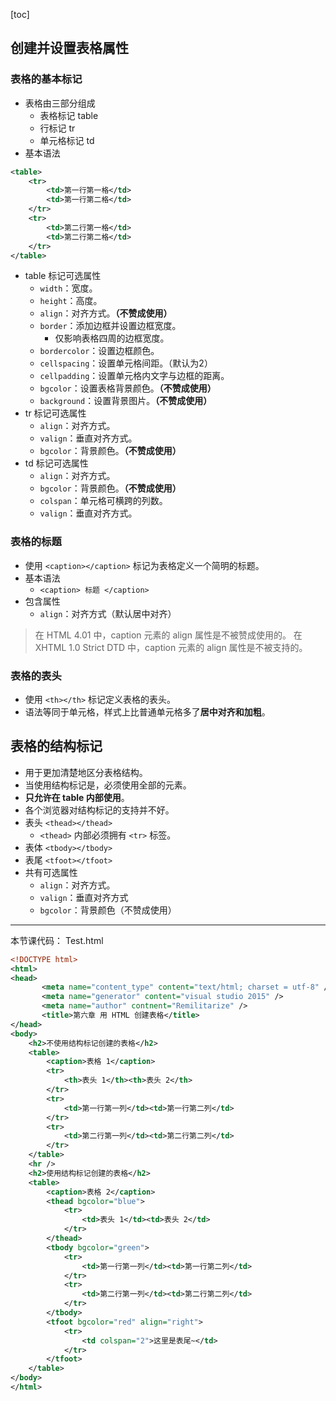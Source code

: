 [toc]

## 创建并设置表格属性

### 表格的基本标记

- 表格由三部分组成
	- 表格标记 table
	- 行标记 tr
	- 单元格标记 td
- 基本语法
```xml
<table>
	<tr>
		<td>第一行第一格</td>
		<td>第一行第二格</td>
	</tr>
	<tr>
		<td>第二行第一格</td>
		<td>第二行第二格</td>
	</tr>
</table>
```

- table 标记可选属性
	- `width`：宽度。
	- `height`：高度。
	- `align`：对齐方式。**（不赞成使用）**
	- `border`：添加边框并设置边框宽度。
		- 仅影响表格四周的边框宽度。
	- `bordercolor`：设置边框颜色。
	- `cellspacing`：设置单元格间距。（默认为2）
	- `cellpadding`：设置单元格内文字与边框的距离。
	- `bgcolor`：设置表格背景颜色。**（不赞成使用）**
	- `background`：设置背景图片。**（不赞成使用）**
- tr 标记可选属性
	- `align`：对齐方式。
	- `valign`：垂直对齐方式。
	- `bgcolor`：背景颜色。**（不赞成使用）**
- td 标记可选属性
	- `align`：对齐方式。
	- `bgcolor`：背景颜色。**（不赞成使用）**
	- `colspan`：单元格可横跨的列数。
	- `valign`：垂直对齐方式。

### 表格的标题

- 使用 `<caption></caption>` 标记为表格定义一个简明的标题。
- 基本语法
	- `<caption> 标题 </caption>`
- 包含属性
	- `align`：对齐方式（默认居中对齐）

> 在 HTML 4.01 中，caption 元素的 align 属性是不被赞成使用的。
  在 XHTML 1.0 Strict DTD 中，caption 元素的 align 属性是不被支持的。

### 表格的表头

- 使用 `<th></th>` 标记定义表格的表头。
- 语法等同于单元格，样式上比普通单元格多了**居中对齐和加粗**。

## 表格的结构标记

- 用于更加清楚地区分表格结构。
- 当使用结构标记是，必须使用全部的元素。
- **只允许在 table 内部使用**。
- 各个浏览器对结构标记的支持并不好。
- 表头 `<thead></thead>`
	- `<thead>` 内部必须拥有 `<tr>` 标签。
- 表体 `<tbody></tbody>`
- 表尾 `<tfoot></tfoot>`
- 共有可选属性
	- `align`：对齐方式。
	- `valign`：垂直对齐方式
	- `bgcolor`：背景颜色（不赞成使用）

---

本节课代码：
Test.html

```xml
<!DOCTYPE html>
<html>
<head>
       <meta name="content_type" content="text/html; charset = utf-8" />
       <meta name="generator" content="visual studio 2015" />
       <meta name="author" contnent="Remilitarize" />
       <title>第六章 用 HTML 创建表格</title>
</head>
<body>
    <h2>不使用结构标记创建的表格</h2>
    <table>
        <caption>表格 1</caption>
        <tr>
            <th>表头 1</th><th>表头 2</th>
        </tr>
        <tr>
            <td>第一行第一列</td><td>第一行第二列</td>
        </tr>
        <tr>
            <td>第二行第一列</td><td>第二行第二列</td>
        </tr>
    </table>
    <hr />
    <h2>使用结构标记创建的表格</h2>
    <table>
        <caption>表格 2</caption>
        <thead bgcolor="blue">
            <tr>
                <td>表头 1</td><td>表头 2</td>
            </tr>
        </thead>
        <tbody bgcolor="green">
            <tr>
                <td>第一行第一列</td><td>第一行第二列</td>
            </tr>
            <tr>
                <td>第二行第一列</td><td>第二行第二列</td>
            </tr>
        </tbody>
        <tfoot bgcolor="red" align="right">
            <tr>
                <td colspan="2">这里是表尾~</td>
            </tr>
        </tfoot>
    </table>
</body>
</html>
```
